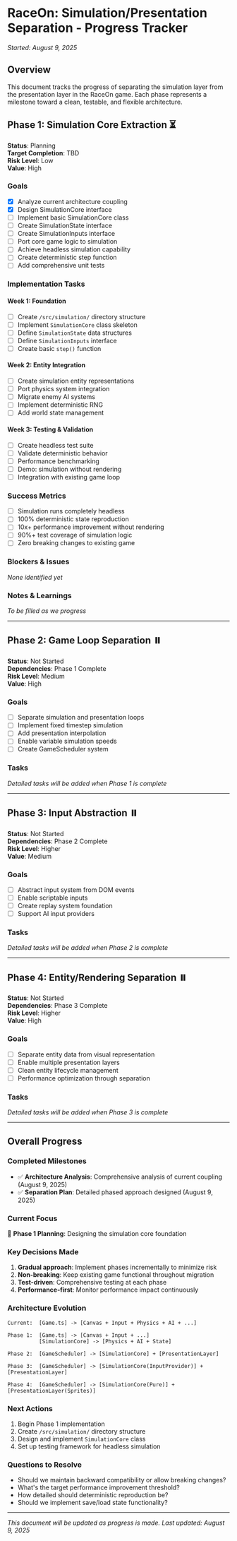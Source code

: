 # RaceOn: Simulation/Presentation Separation - Progress Tracker

*Started: August 9, 2025*

## Overview

This document tracks the progress of separating the simulation layer from the presentation layer in the RaceOn game. Each phase represents a milestone toward a clean, testable, and flexible architecture.

## Phase 1: Simulation Core Extraction ⏳

**Status**: Planning  
**Target Completion**: TBD  
**Risk Level**: Low  
**Value**: High  

### Goals
- [x] Analyze current architecture coupling
- [x] Design SimulationCore interface  
- [ ] Implement basic SimulationCore class
- [ ] Create SimulationState interface
- [ ] Create SimulationInputs interface
- [ ] Port core game logic to simulation
- [ ] Achieve headless simulation capability
- [ ] Create deterministic step function
- [ ] Add comprehensive unit tests

### Implementation Tasks

#### Week 1: Foundation
- [ ] Create `/src/simulation/` directory structure
- [ ] Implement `SimulationCore` class skeleton
- [ ] Define `SimulationState` data structures
- [ ] Define `SimulationInputs` interface
- [ ] Create basic `step()` function

#### Week 2: Entity Integration  
- [ ] Create simulation entity representations
- [ ] Port physics system integration
- [ ] Migrate enemy AI systems
- [ ] Implement deterministic RNG
- [ ] Add world state management

#### Week 3: Testing & Validation
- [ ] Create headless test suite
- [ ] Validate deterministic behavior
- [ ] Performance benchmarking
- [ ] Demo: simulation without rendering
- [ ] Integration with existing game loop

### Success Metrics
- [ ] Simulation runs completely headless
- [ ] 100% deterministic state reproduction
- [ ] 10x+ performance improvement without rendering
- [ ] 90%+ test coverage of simulation logic
- [ ] Zero breaking changes to existing game

### Blockers & Issues
*None identified yet*

### Notes & Learnings
*To be filled as we progress*

---

## Phase 2: Game Loop Separation ⏸️

**Status**: Not Started  
**Dependencies**: Phase 1 Complete  
**Risk Level**: Medium  
**Value**: High  

### Goals
- [ ] Separate simulation and presentation loops
- [ ] Implement fixed timestep simulation
- [ ] Add presentation interpolation
- [ ] Enable variable simulation speeds
- [ ] Create GameScheduler system

### Tasks
*Detailed tasks will be added when Phase 1 is complete*

---

## Phase 3: Input Abstraction ⏸️

**Status**: Not Started  
**Dependencies**: Phase 2 Complete  
**Risk Level**: Higher  
**Value**: Medium  

### Goals
- [ ] Abstract input system from DOM events
- [ ] Enable scriptable inputs
- [ ] Create replay system foundation
- [ ] Support AI input providers

### Tasks
*Detailed tasks will be added when Phase 2 is complete*

---

## Phase 4: Entity/Rendering Separation ⏸️

**Status**: Not Started  
**Dependencies**: Phase 3 Complete  
**Risk Level**: Higher  
**Value**: High  

### Goals
- [ ] Separate entity data from visual representation
- [ ] Enable multiple presentation layers
- [ ] Clean entity lifecycle management
- [ ] Performance optimization through separation

### Tasks
*Detailed tasks will be added when Phase 3 is complete*

---

## Overall Progress

### Completed Milestones
- ✅ **Architecture Analysis**: Comprehensive analysis of current coupling (August 9, 2025)
- ✅ **Separation Plan**: Detailed phased approach designed (August 9, 2025)

### Current Focus
🎯 **Phase 1 Planning**: Designing the simulation core foundation

### Key Decisions Made
1. **Gradual approach**: Implement phases incrementally to minimize risk
2. **Non-breaking**: Keep existing game functional throughout migration
3. **Test-driven**: Comprehensive testing at each phase
4. **Performance-first**: Monitor performance impact continuously

### Architecture Evolution

```
Current:  [Game.ts] -> [Canvas + Input + Physics + AI + ...]

Phase 1:  [Game.ts] -> [Canvas + Input + ...]
          [SimulationCore] -> [Physics + AI + State]

Phase 2:  [GameScheduler] -> [SimulationCore] + [PresentationLayer]

Phase 3:  [GameScheduler] -> [SimulationCore(InputProvider)] + [PresentationLayer]

Phase 4:  [GameScheduler] -> [SimulationCore(Pure)] + [PresentationLayer(Sprites)]
```

### Next Actions
1. Begin Phase 1 implementation
2. Create `/src/simulation/` directory structure
3. Design and implement `SimulationCore` class
4. Set up testing framework for headless simulation

### Questions to Resolve
- Should we maintain backward compatibility or allow breaking changes?
- What's the target performance improvement threshold?
- How detailed should deterministic reproduction be?
- Should we implement save/load state functionality?

---

*This document will be updated as progress is made. Last updated: August 9, 2025*
